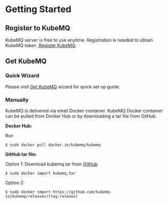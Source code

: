 # Getting Started
 
## Register to KubeMQ
KubeMQ server is free to use anytime.
Registration is needed to obtain KubeMQ token ,[Register KubeMQ](https://account.kubemq.io/login/register).


## Get KubeMQ

### Quick Wizard
Please visit [Get KubeMQ](https://account.kubemq.io/home/get-kubemq/kubernetes) wizard for quick set up guide.

### Manually
KubeMQ is delivered via small Docker container. KubeMQ Docker container can be pulled from Docker Hub or by downloading a tar file from GitHub.

**Docker Hub:**

Run
```
$ sudo docker pull docker.io/kubemq/kubemq
```

**GitHub tar file:**

Option 1:
Download kubemq.tar from [GitHub](https://github.com/kubemq-io/kubemq/releases)

```
$ sudo docker import kubemq.tar
```

Option 2:
```
$ sudo docker import https://github.com/kubemq-io/kubemq/releases/[tag:release]
```

